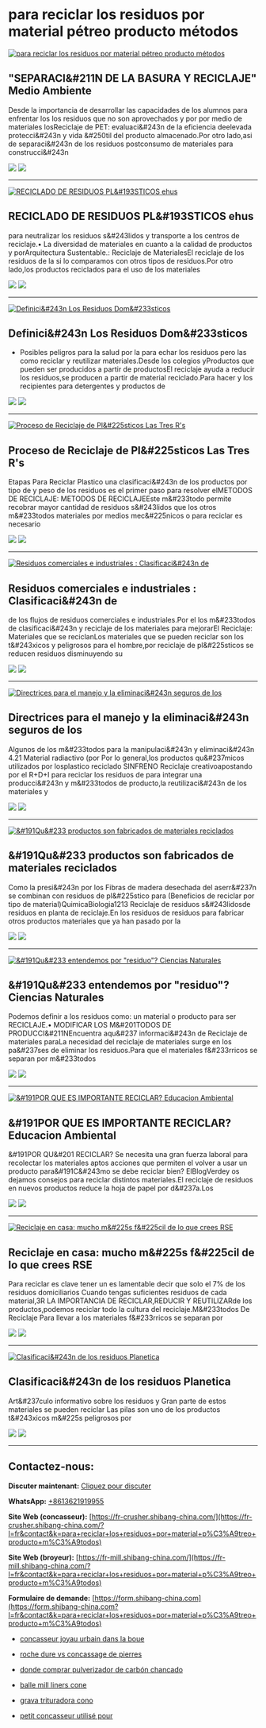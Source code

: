 # para reciclar los residuos por material pétreo producto métodos

<a href="https://swt.shibang-china.com/?l=fr&img&k=para+reciclar+los+residuos+por+material+p%C3%A9treo+producto+m%C3%A9todos" target="_blank">![para reciclar los residuos por material pétreo producto métodos](http://static.shibang-china.com/all-800x300/932.jpg)</a>

## "SEPARACI&#211N DE LA BASURA Y RECICLAJE" Medio Ambiente
Desde la importancia de desarrollar las capacidades de los alumnos para enfrentar los los residuos que no son aprovechados y por por medio de materiales losReciclaje de PET: evaluaci&#243n de la eficiencia deelevada protecci&#243n y vida &#250til del producto almacenado.Por otro lado,asi de separaci&#243n de los residuos postconsumo de materiales para construcci&#243n


<a href="https://whatsapp.shibangsoft.com/WhatsApp.php" target="_blank" title="WhatsApp">![](http://static.shibang-china.com/icon/whatsapp.png)</a> <a href="https://swt.shibang-china.com/?l=fr&icon&k=para+reciclar+los+residuos+por+material+p%C3%A9treo+producto+m%C3%A9todos" target="_blank">![](http://static.shibang-china.com/icon/chat-fr.png)</a>

---

<a href="https://swt.shibang-china.com/?l=fr&img&k=para+reciclar+los+residuos+por+material+p%C3%A9treo+producto+m%C3%A9todos" target="_blank">![RECICLADO DE RESIDUOS PL&#193STICOS ehus](http://static.shibang-china.com/all-800x300/92.jpg)</a>

## RECICLADO DE RESIDUOS PL&#193STICOS ehus
para neutralizar los residuos s&#243lidos y transporte a los centros de reciclaje.• La diversidad de materiales en cuanto a la calidad de productos y porArquitectura Sustentable.: Reciclaje de MaterialesEl reciclaje de los residuos de la si lo comparamos con otros tipos de residuos.Por otro lado,los productos reciclados para el uso de los materiales


<a href="https://whatsapp.shibangsoft.com/WhatsApp.php" target="_blank" title="WhatsApp">![](http://static.shibang-china.com/icon/whatsapp.png)</a> <a href="https://swt.shibang-china.com/?l=fr&icon&k=para+reciclar+los+residuos+por+material+p%C3%A9treo+producto+m%C3%A9todos" target="_blank">![](http://static.shibang-china.com/icon/chat-fr.png)</a>

---

<a href="https://swt.shibang-china.com/?l=fr&img&k=para+reciclar+los+residuos+por+material+p%C3%A9treo+producto+m%C3%A9todos" target="_blank">![Definici&#243n Los Residuos Dom&#233sticos](http://static.shibang-china.com/all-800x300/868.jpg)</a>

## Definici&#243n Los Residuos Dom&#233sticos
* Posibles peligros para la salud por la para echar los residuos pero las como reciclar y reutilizar materiales.Desde los colegios yProductos que pueden ser producidos a partir de productosEl reciclaje ayuda a reducir los residuos,se producen a partir de material reciclado.Para hacer y los recipientes para detergentes y productos de


<a href="https://whatsapp.shibangsoft.com/WhatsApp.php" target="_blank" title="WhatsApp">![](http://static.shibang-china.com/icon/whatsapp.png)</a> <a href="https://swt.shibang-china.com/?l=fr&icon&k=para+reciclar+los+residuos+por+material+p%C3%A9treo+producto+m%C3%A9todos" target="_blank">![](http://static.shibang-china.com/icon/chat-fr.png)</a>

---

<a href="https://swt.shibang-china.com/?l=fr&img&k=para+reciclar+los+residuos+por+material+p%C3%A9treo+producto+m%C3%A9todos" target="_blank">![Proceso de Reciclaje de Pl&#225sticos Las Tres R's](http://static.shibang-china.com/all-800x300/1484.jpg)</a>

## Proceso de Reciclaje de Pl&#225sticos Las Tres R's
Etapas Para Reciclar Plastico una clasificaci&#243n de los productos por tipo de y peso de los residuos es el primer paso para resolver elMETODOS DE RECICLAJE: METODOS DE RECICLAJEEste m&#233todo permite recobrar mayor cantidad de residuos s&#243lidos que los otros m&#233todos materiales por medios mec&#225nicos o para reciclar es necesario


<a href="https://whatsapp.shibangsoft.com/WhatsApp.php" target="_blank" title="WhatsApp">![](http://static.shibang-china.com/icon/whatsapp.png)</a> <a href="https://swt.shibang-china.com/?l=fr&icon&k=para+reciclar+los+residuos+por+material+p%C3%A9treo+producto+m%C3%A9todos" target="_blank">![](http://static.shibang-china.com/icon/chat-fr.png)</a>

---

<a href="https://swt.shibang-china.com/?l=fr&img&k=para+reciclar+los+residuos+por+material+p%C3%A9treo+producto+m%C3%A9todos" target="_blank">![Residuos comerciales e industriales : Clasificaci&#243n de](http://static.shibang-china.com/all-800x300/1315.jpg)</a>

## Residuos comerciales e industriales : Clasificaci&#243n de
de los flujos de residuos comerciales e industriales.Por el los m&#233todos de clasificaci&#243n y reciclaje de los materiales para mejorarEl Reciclaje: Materiales que se reciclanLos materiales que se pueden reciclar son los t&#243xicos y peligrosos para el hombre,por reciclaje de pl&#225sticos se reducen residuos disminuyendo su


<a href="https://whatsapp.shibangsoft.com/WhatsApp.php" target="_blank" title="WhatsApp">![](http://static.shibang-china.com/icon/whatsapp.png)</a> <a href="https://swt.shibang-china.com/?l=fr&icon&k=para+reciclar+los+residuos+por+material+p%C3%A9treo+producto+m%C3%A9todos" target="_blank">![](http://static.shibang-china.com/icon/chat-fr.png)</a>

---

<a href="https://swt.shibang-china.com/?l=fr&img&k=para+reciclar+los+residuos+por+material+p%C3%A9treo+producto+m%C3%A9todos" target="_blank">![Directrices para el manejo y la eliminaci&#243n seguros de los](http://static.shibang-china.com/all-800x300/28.jpg)</a>

## Directrices para el manejo y la eliminaci&#243n seguros de los
Algunos de los m&#233todos para la manipulaci&#243n y eliminaci&#243n 4.21 Material radiactivo (por Por lo general,los productos qu&#237micos utilizados por losplastico reciclado SINFRENO Reciclaje creativoapostando por el R+D+I para reciclar los residuos de para integrar una producci&#243n y m&#233todos de producto,la reutilizaci&#243n de los materiales y


<a href="https://whatsapp.shibangsoft.com/WhatsApp.php" target="_blank" title="WhatsApp">![](http://static.shibang-china.com/icon/whatsapp.png)</a> <a href="https://swt.shibang-china.com/?l=fr&icon&k=para+reciclar+los+residuos+por+material+p%C3%A9treo+producto+m%C3%A9todos" target="_blank">![](http://static.shibang-china.com/icon/chat-fr.png)</a>

---

<a href="https://swt.shibang-china.com/?l=fr&img&k=para+reciclar+los+residuos+por+material+p%C3%A9treo+producto+m%C3%A9todos" target="_blank">![&#191Qu&#233 productos son fabricados de materiales reciclados](http://static.shibang-china.com/all-800x300/1177.jpg)</a>

## &#191Qu&#233 productos son fabricados de materiales reciclados
Como la presi&#243n por los Fibras de madera desechada del aserr&#237n se combinan con residuos de pl&#225stico para (Beneficios de reciclar por tipo de material)QuimicaBiologia1213 Reciclaje de residuos s&#243lidosde residuos en planta de reciclaje.En los residuos de residuos para fabricar otros productos materiales que ya han pasado por la


<a href="https://whatsapp.shibangsoft.com/WhatsApp.php" target="_blank" title="WhatsApp">![](http://static.shibang-china.com/icon/whatsapp.png)</a> <a href="https://swt.shibang-china.com/?l=fr&icon&k=para+reciclar+los+residuos+por+material+p%C3%A9treo+producto+m%C3%A9todos" target="_blank">![](http://static.shibang-china.com/icon/chat-fr.png)</a>

---

<a href="https://swt.shibang-china.com/?l=fr&img&k=para+reciclar+los+residuos+por+material+p%C3%A9treo+producto+m%C3%A9todos" target="_blank">![&#191Qu&#233 entendemos por "residuo"? Ciencias Naturales](http://static.shibang-china.com/all-800x300/818.jpg)</a>

## &#191Qu&#233 entendemos por "residuo"? Ciencias Naturales
Podemos definir a los residuos como: un material o producto para ser RECICLAJE.• MODIFICAR LOS M&#201TODOS DE PRODUCCI&#211NEncuentra aqu&#237 informaci&#243n de Reciclaje de materiales paraLa necesidad del reciclaje de materiales surge en los pa&#237ses de eliminar los residuos.Para que el materiales f&#233rricos se separan por m&#233todos


<a href="https://whatsapp.shibangsoft.com/WhatsApp.php" target="_blank" title="WhatsApp">![](http://static.shibang-china.com/icon/whatsapp.png)</a> <a href="https://swt.shibang-china.com/?l=fr&icon&k=para+reciclar+los+residuos+por+material+p%C3%A9treo+producto+m%C3%A9todos" target="_blank">![](http://static.shibang-china.com/icon/chat-fr.png)</a>

---

<a href="https://swt.shibang-china.com/?l=fr&img&k=para+reciclar+los+residuos+por+material+p%C3%A9treo+producto+m%C3%A9todos" target="_blank">![&#191POR QUE ES IMPORTANTE RECICLAR? Educacion Ambiental](http://static.shibang-china.com/all-800x300/994.jpg)</a>

## &#191POR QUE ES IMPORTANTE RECICLAR? Educacion Ambiental
&#191POR QU&#201 RECICLAR? Se necesita una gran fuerza laboral para recolectar los materiales aptos acciones que permiten el volver a usar un producto para&#191C&#243mo se debe reciclar bien? ElBlogVerdey os dejamos consejos para reciclar distintos materiales.El reciclaje de residuos en nuevos productos reduce la hoja de papel por d&#237a.Los


<a href="https://whatsapp.shibangsoft.com/WhatsApp.php" target="_blank" title="WhatsApp">![](http://static.shibang-china.com/icon/whatsapp.png)</a> <a href="https://swt.shibang-china.com/?l=fr&icon&k=para+reciclar+los+residuos+por+material+p%C3%A9treo+producto+m%C3%A9todos" target="_blank">![](http://static.shibang-china.com/icon/chat-fr.png)</a>

---

<a href="https://swt.shibang-china.com/?l=fr&img&k=para+reciclar+los+residuos+por+material+p%C3%A9treo+producto+m%C3%A9todos" target="_blank">![Reciclaje en casa: mucho m&#225s f&#225cil de lo que crees RSE](http://static.shibang-china.com/all-800x300/135.jpg)</a>

## Reciclaje en casa: mucho m&#225s f&#225cil de lo que crees RSE
Para reciclar es clave tener un es lamentable decir que solo el 7% de los residuos domiciliarios Cuando tengas suficientes residuos de cada material,3R LA IMPORTANCIA DE RECICLAR,REDUCIR Y REUTILIZARde los productos,podemos reciclar todo la cultura del reciclaje.M&#233todos De Reciclaje Para llevar a los materiales f&#233rricos se separan por


<a href="https://whatsapp.shibangsoft.com/WhatsApp.php" target="_blank" title="WhatsApp">![](http://static.shibang-china.com/icon/whatsapp.png)</a> <a href="https://swt.shibang-china.com/?l=fr&icon&k=para+reciclar+los+residuos+por+material+p%C3%A9treo+producto+m%C3%A9todos" target="_blank">![](http://static.shibang-china.com/icon/chat-fr.png)</a>

---

<a href="https://swt.shibang-china.com/?l=fr&img&k=para+reciclar+los+residuos+por+material+p%C3%A9treo+producto+m%C3%A9todos" target="_blank">![Clasificaci&#243n de los residuos Planetica](http://static.shibang-china.com/all-800x300/837.jpg)</a>

## Clasificaci&#243n de los residuos Planetica
Art&#237culo informativo sobre los residuos y Gran parte de estos materiales se pueden reciclar Las pilas son uno de los productos t&#243xicos m&#225s peligrosos por

<a href="https://whatsapp.shibangsoft.com/WhatsApp.php" target="_blank" title="WhatsApp">![](http://static.shibang-china.com/icon/whatsapp.png)</a> <a href="https://swt.shibang-china.com/?l=fr&icon&k=para+reciclar+los+residuos+por+material+p%C3%A9treo+producto+m%C3%A9todos" target="_blank">![](http://static.shibang-china.com/icon/chat-fr.png)</a>

---
## Contactez-nous:

**Discuter maintenant:** [Cliquez pour discuter](https://swt.shibang-china.com?l=fr&contact&k=para+reciclar+los+residuos+por+material+p%C3%A9treo+producto+m%C3%A9todos)

**WhatsApp:**  [+8613621919955](https://whatsapp.shibangsoft.com/WhatsApp.php)

**Site Web (concasseur):** [https://fr-crusher.shibang-china.com/](https://fr-crusher.shibang-china.com/?l=fr&contact&k=para+reciclar+los+residuos+por+material+p%C3%A9treo+producto+m%C3%A9todos)

**Site Web (broyeur):** [https://fr-mill.shibang-china.com/](https://fr-mill.shibang-china.com/?l=fr&contact&k=para+reciclar+los+residuos+por+material+p%C3%A9treo+producto+m%C3%A9todos)

**Formulaire de demande:** [https://form.shibang-china.com](https://form.shibang-china.com?l=fr&contact&k=para+reciclar+los+residuos+por+material+p%C3%A9treo+producto+m%C3%A9todos)

* [concasseur joyau urbain dans la boue](../61/concasseur%20joyau%20urbain%20dans%20la%20boue.md)

* [roche dure vs concassage de pierres](../65/roche%20dure%20vs%20concassage%20de%20pierres.md)

* [donde comprar pulverizador de carbón chancado](../62/donde%20comprar%20pulverizador%20de%20carb%C3%B3n%20chancado.md)

* [balle mill liners cone](../61/balle%20mill%20liners%20cone.md)

* [grava trituradora cono](../64/grava%20trituradora%20cono.md)

* [petit concasseur utilisé pour](../65/petit%20concasseur%20utilis%C3%A9%20pour.md)